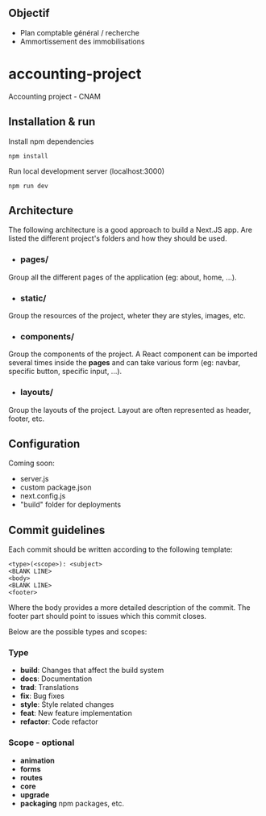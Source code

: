 ## Objectif
- Plan comptable général / recherche
- Ammortissement des immobilisations

# accounting-project
Accounting project - CNAM

## Installation & run

Install npm dependencies
```
npm install
```
Run local development server (localhost:3000)
```
npm run dev
```

## Architecture

The following architecture is a good approach to build a Next.JS app. Are listed the different project's folders and how they should be used.

- ### pages/

Group all the different pages of the application (eg: about, home, ...).

- ### static/

Group the resources of the project, wheter they are styles, images, etc.

- ### components/

Group the components of the project. A React component can be imported several times inside the **pages** and can take various form (eg: navbar, specific button, specific input, ...).

- ### layouts/

Group the layouts of the project. Layout are often represented as header, footer, etc.

## Configuration

Coming soon:
 - server.js
 - custom package.json
 - next.config.js
 - "build" folder for deployments

## Commit guidelines

 Each commit should be written according to the following template:
 ```
<type>(<scope>): <subject>
<BLANK LINE>
<body>
<BLANK LINE>
<footer>
 ```

Where the body provides a more detailed description of the commit.
The footer part should point to issues which this commit closes.

Below are the possible types and scopes:
### Type

- <b>build</b>: Changes that affect the build system
- <b>docs</b>: Documentation
- <b>trad</b>: Translations
- <b>fix</b>: Bug fixes
- <b>style</b>: Style related changes
- <b>feat</b>: New feature implementation
- <b>refactor</b>: Code refactor

### Scope - optional

- <b>animation</b>
- <b>forms</b>
- <b>routes</b>
- <b>core</b>
- <b>upgrade</b>
- <b>packaging</b> npm packages, etc.
